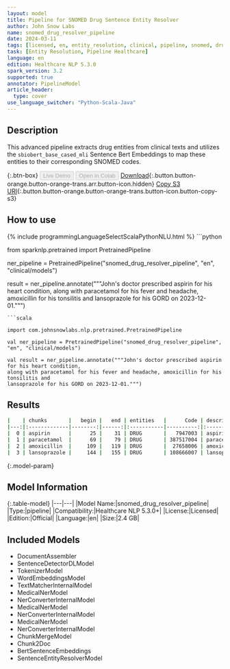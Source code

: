 ```yaml
---
layout: model
title: Pipeline for SNOMED Drug Sentence Entity Resolver
author: John Snow Labs
name: snomed_drug_resolver_pipeline
date: 2024-03-11
tags: [licensed, en, entity_resolution, clinical, pipeline, snomed, drug]
task: [Entity Resolution, Pipeline Healthcare]
language: en
edition: Healthcare NLP 5.3.0
spark_version: 3.2
supported: true
annotator: PipelineModel
article_header:
  type: cover
use_language_switcher: "Python-Scala-Java"
---
```


## Description

This advanced pipeline extracts drug entities from clinical texts and utilizes the `sbiobert_base_cased_mli` Sentence Bert Embeddings to map these entities to their corresponding SNOMED codes.

{:.btn-box}
<button class="button button-orange" disabled>Live Demo</button>
<button class="button button-orange" disabled>Open in Colab</button>
[Download](https://s3.amazonaws.com/auxdata.johnsnowlabs.com/clinical/models/snomed_drug_resolver_pipeline_en_5.3.0_3.2_1710173059882.zip){:.button.button-orange.button-orange-trans.arr.button-icon.hidden}
[Copy S3 URI](s3://auxdata.johnsnowlabs.com/clinical/models/snomed_drug_resolver_pipeline_en_5.3.0_3.2_1710173059882.zip){:.button.button-orange.button-orange-trans.button-icon.button-copy-s3}

## How to use



<div class="tabs-box" markdown="1">
{% include programmingLanguageSelectScalaPythonNLU.html %}
```python

from sparknlp.pretrained import PretrainedPipeline

ner_pipeline = PretrainedPipeline("snomed_drug_resolver_pipeline", "en", "clinical/models")

result = ner_pipeline.annotate("""John's doctor prescribed aspirin for his heart condition,
along with paracetamol for his fever and headache, amoxicillin for his tonsilitis and
lansoprazole for his GORD on 2023-12-01.""")

```
```scala

import com.johnsnowlabs.nlp.pretrained.PretrainedPipeline

val ner_pipeline = PretrainedPipeline("snomed_drug_resolver_pipeline", "en", "clinical/models")

val result = ner_pipeline.annotate("""John's doctor prescribed aspirin for his heart condition,
along with paracetamol for his fever and headache, amoxicillin for his tonsilitis and
lansoprazole for his GORD on 2023-12-01.""")

```
</div>

## Results

```bash
|    | chunks       |   begin |   end | entities   |      Code | description   | resolutions                                                                                                                                                                                                                                                                                                                                                                                                       | all_codes                                                                                                                                                                                              |
|---:|:-------------|--------:|------:|:-----------|----------:|:--------------|:------------------------------------------------------------------------------------------------------------------------------------------------------------------------------------------------------------------------------------------------------------------------------------------------------------------------------------------------------------------------------------------------------------------|:-------------------------------------------------------------------------------------------------------------------------------------------------------------------------------------------------------|
|  0 | aspirin      |      25 |    31 | DRUG       |   7947003 | aspirin       | aspirin:::oral aspirin:::aspirin, buffered:::buffered aspirin product:::aluminium aspirin:::aspirin and glycine:::aspirin - chemical:::cephapirin:::aspirin- and dipyridamole-containing product:::aspirin-containing product in oromucosal dose form:::rectal form aspirin                                                                                                                                       | 7947003:::358427004:::426365001:::412566001:::25796002:::398767009:::387458008:::87303007:::319796006:::785413006:::350314003                                                                          |
|  1 | paracetamol  |      69 |    79 | DRUG       | 387517004 | paracetamol   | paracetamol:::paracetamol product:::oral form paracetamol:::parenteral form paracetamol:::piracetam:::rectal form paracetamol:::phenacemide:::sulphacetamide:::butalbital and paracetamol product:::paracetamol and salicylamide product:::diphenhydramine + paracetamol:::isometheptene + paracetamol:::caffeine + paracetamol:::paracetamol and pseudoephedrine product:::aspartame:::acemetacin:::phenindamine | 387517004:::90332006:::437876006:::437818001:::322998004:::437858004:::18712002:::372676007:::398826009:::398663003:::423936008:::423801005:::350309002:::412499001:::398791000:::329906008:::36909007 |
|  2 | amoxicillin  |     109 |   119 | DRUG       |  27658006 | amoxicillin   | amoxicillin:::oral amoxicillin:::amoxicillin sodium:::oral ampicillin:::almecillin:::ampicillin:::parenteral amoxicillin:::cloxacillin:::amifloxacin:::amoxicillin and clavulanate:::aminopenicillin:::dicloxacillin:::flucloxacillin                                                                                                                                                                             | 27658006:::350162003:::427483001:::350164002:::117147001:::31087008:::350163008:::68422006:::442859000:::734844004:::90704004:::8416000:::387544009                                                    |
|  3 | lansoprazole |     144 |   155 | DRUG       | 108666007 | lansoprazole  | lansoprazole:::oral form lansoprazole:::dexlansoprazole:::brexpiprazole:::dapiprazole:::loprazolam:::esomeprazole:::omeprazole:::parenteral form lansoprazole:::rabeprazole:::lansoprazole-containing product in oromucosal dose form:::clotrimazole:::aripiprazole lauroxil:::clomethiazole:::lamotrigine:::rabeprazole product:::carnidazole                                                                    | 108666007:::437961004:::441863009:::716069007:::108840006:::321119005:::317331009:::25673006:::437976007:::422225001:::785533007:::5797005:::715182007:::354039005:::96195007:::421279008:::96102004   |
```

{:.model-param}
## Model Information

{:.table-model}
|---|---|
|Model Name:|snomed_drug_resolver_pipeline|
|Type:|pipeline|
|Compatibility:|Healthcare NLP 5.3.0+|
|License:|Licensed|
|Edition:|Official|
|Language:|en|
|Size:|2.4 GB|

## Included Models

- DocumentAssembler
- SentenceDetectorDLModel
- TokenizerModel
- WordEmbeddingsModel
- TextMatcherInternalModel
- MedicalNerModel
- NerConverterInternalModel
- MedicalNerModel
- NerConverterInternalModel
- MedicalNerModel
- NerConverterInternalModel
- ChunkMergeModel
- Chunk2Doc
- BertSentenceEmbeddings
- SentenceEntityResolverModel